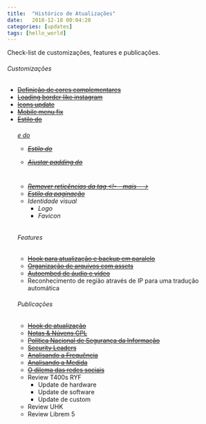 ```yaml
---
title:  "Histórico de Atualizações"
date:   2018-12-18 00:04:20
categories: [updates]
tags: [hello_world]
---
```

Check-list de customizações, features e publicações.
<!--mais-->

###### Customizações
* [~~Definição de cores complementares~~](https://github.com/fel1p/www/commit/79bf412a1306ddfa05688d214ec7d35c48da840f)
* [~~Loading border like instagram~~](https://github.com/fel1p/www/commit/51d15845aa30aa7f659d0bdaa63da33dd04035ff)
* [~~Icons update~~](https://github.com/fel1p/www/commit/c3ae9d06c9b38cea25dc446cb33068acd23b7218)
* [~~Mobile menu fix~~](https://github.com/fel1p/www/commit/cb6b7824cbdabf2485e8cd587d6b92d360dd2f93)
* [~~Estilo do <h6> e do <ul>~~](https://github.com/fel1p/www/commit/4abd683dbe1c5d8ab87f0bed614d7dd527c2a53c)
* [~~Estilo do <blockquote>~~](https://github.com/fel1p/www/commit/4dbab3bb863223ae92bb16a2f44d73d0b66d8c7f)
* [~~Ajustar padding do <h1>~~](https://github.com/fel1p/www/commit/033b7845eebddff57eed21470a6dd5199e52ac47)
* [~~Remover reticências da tag <!- - mais - ->~~](https://github.com/fel1p/www/commit/4dbab3bb863223ae92bb16a2f44d73d0b66d8c7f)
* [~~Estilo da paginação~~](https://github.com/fel1p/www/commit/9c2a2ec3c9ddd769b9570aec58c2ad3a00842262)
* Identidade visual
  - Logo
  - Favicon

###### Features
* [~~Hook para atualização e backup em paralelo~~](https://github.com/fel1p/www/blob/master/_posts/2018-12-18-post-receive.markdown)
* [~~Organização de arquivos com assets~~](https://github.com/fel1p/www/tree/master/asset)
* [~~Autoembed de áudio e vídeo~~](https://github.com/fel1p/www/commit/94decae585407c3103e793999560b9aeee371b58)
* Reconhecimento de região através de IP para uma tradução automática

###### Publicações
* [~~Hook de atualização~~](https://github.com/fel1p/www/blob/master/_posts/2018-12-18-post-receive.markdown)
* [~~Notas & Núvens GPL~~](https://github.com/fel1p/www/commit/a90afda97dc74e8883edf6c48cf5bc5a01ebbe36)
* [~~Política Nacional de Segurança da Informação~~](https://github.com/fel1p/www/commit/bae4299430e1720402da5709461e7a9891dbf825)
* [~~Security Leaders~~](https://github.com/fel1p/www/commit/94decae585407c3103e793999560b9aeee371b58)
* [~~Analisando a Frequência~~](https://github.com/fel1p/fel1p.github.io/commit/758c073567aa8f229f1b0b7ea7a34c07ddb7c2e7)
* [~~Analisando a Medida~~](https://github.com/fel1p/fel1p.github.io/commit/db977f13f3e6a1c65135ece7add1fd365ddea018)
* [~~O dilema das redes sociais~~](https://github.com/fel1p/fel1p.github.io/commit/6818000c60316faf651bd7699fade7b4fb6c63a1)
* Review T400s RYF
  - Update de hardware
  - Update de software
  - Update de custom
* Review UHK
* Review Librem 5
